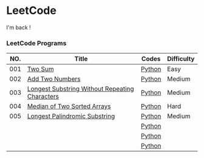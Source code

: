 # LeetCode
I'm back !
### LeetCode Programs

| NO. | Title | Codes | Difficulty |
| --- | ----- | ----- | ---------- |
| 001 | [Two Sum](https://leetcode.com/problems/two-sum/) | [Python](./Algorithms/Python/001.two-sum.py) | Easy |
| 002 | [Add Two Numbers](https://leetcode.com/problems/add-two-numbers/) | [Python](./Algorithms/Python/002.add-two-numbers.py) | Medium |
| 003 | [Longest Substring Without Repeating Characters](https://leetcode.com/problems/longest-substring-without-repeating-characters/) | [Python](./Algorithms/Python/003.longest-substring-without-repeating-characters.py) | Medium |
| 004 | [Median of Two Sorted Arrays](https://leetcode.com/problems/median-of-two-sorted-arrays/) | [Python](./Algorithms/Python/median-of-two-sorted-arrays.py) | Hard |
| 005 | [Longest Palindromic Substring](https://leetcode.com/problems/longest-palindromic-substring/) | [Python](./Algorithms/Python/005longest-palindromic-substring.py) | Medium |
|  | []() | [Python](./Algorithms/Python/.py) |  |
|  | []() | [Python](./Algorithms/Python/.py) |  |
|  | []() | [Python](./Algorithms/Python/.py) |  |

